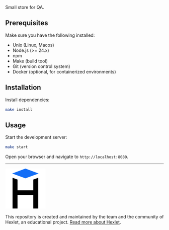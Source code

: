 Small store for QA.

## Prerequisites

Make sure you have the following installed:

- Unix (Linux, Macos)
- Node.js (>= 24.x)
- npm
- Make (build tool)
- Git (version control system)
- Docker (optional, for containerized environments)

## Installation

Install dependencies:

```bash
make install
```

## Usage

Start the development server:

```bash
make start
```
Open your browser and navigate to `http://localhost:8080`.

---

[![Hexlet Ltd. logo](https://raw.githubusercontent.com/Hexlet/assets/master/images/hexlet_logo128.png)](https://hexlet.io/?utm_source=github&utm_medium=referral&utm_campaign=hexlet-components&utm_content=products-store)

This repository is created and maintained by the team and the community of Hexlet, an educational project. [Read more about Hexlet](https://hexlet.io/?utm_source=github&utm_medium=referral&utm_campaign=hexlet-components&utm_content=products-store).
